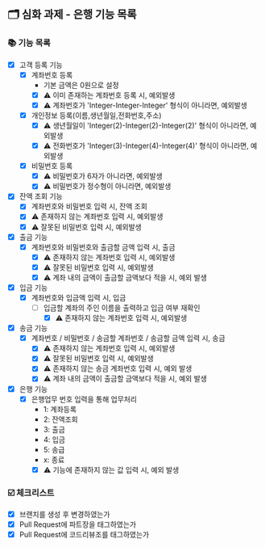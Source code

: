 ## 🗂 심화 과제 - 은행 기능 목록

###  📚 기능 목록

- [X] 고객 등록 기능
  + [X] 계좌번호 등록
    * 기본 금액은 0원으로 설정
    * [X] ⚠️ 이미 존재하는 계좌번호 등록 시, 예외발생
    * [X] ⚠️ 계좌번호가 'Integer-Integer-Integer' 형식이 아니라면, 예외발생
  + [X] 개인정보 등록(이름,생년월일,전화번호,주소)
    * [X] ⚠️ 생년월일이 'Integer(2)-Integer(2)-Integer(2)' 형식이 아니라면, 예외발생
    * [X] ⚠️ 전화번호가 'Integer(3)-Integer(4)-Integer(4)' 형식이 아니라면, 예외발생
  + [X] 비밀번호 등록
    * [X] ⚠️ 비밀번호가 6자가 아니라면, 예외발생
    * [X] ⚠️ 비밀번호가 정수형이 아니라면, 예외발생
- [X] 잔액 조회 기능
  + [X] 계좌번호와 비밀번호 입력 시, 잔액 조회
  + [X] ⚠️ 존재하지 않는 계좌번호 입력 시, 예외발생
  + [X] ⚠️ 잘못된 비밀번호 입력 시, 예외발생
- [X] 출금 기능
  - [X] 계좌번호와 비밀번호와 출금할 금액 입력 시, 출금
    + [X] ⚠️ 존재하지 않는 계좌번호 입력 시, 예외발생
    + [X] ⚠️ 잘못된 비밀번호 입력 시, 예외발생
    + [X] ⚠️ 계좌 내의 금액이 출금할 금액보다 적을 시, 예외 발생
- [X] 입금 기능
  - [X] 계좌번호와 입금액 입력 시, 입금
    - [ ] 입금할 계좌의 주인 이름을 출력하고 입금 여부 재확인
      + [X] ⚠️ 존재하지 않는 계좌번호 입력 시, 예외발생
- [X] 송금 기능
  - [X] 계좌번호 / 비밀번호 / 송금할 계좌번호 / 송금할 금액 입력 시, 송금
    + [X] ⚠️ 존재하지 않는 계좌번호 입력 시, 예외발생
    + [X] ⚠️ 잘못된 비밀번호 입력 시, 예외발생
    + [X] ⚠️ 존재하지 않는 송금 계좌번호 입력 시, 예외 발생
    + [X] ⚠️ 계좌 내의 금액이 출금할 금액보다 적을 시, 예외 발생
- [X] 은행 기능
  - [X] 은행업무 번호 입력을 통해 업무처리
    - 1: 계좌등록
    - 2: 잔액조회
    - 3: 출금
    - 4: 입금
    - 5: 송급
    - x: 종료
    + [X] ⚠️ 기능에 존재하지 않는 값 입력 시, 예외 발생

###  ☑️ 체크리스트

- [X] 브랜치를 생성 후 변경하였는가
- [X] Pull Request에 파트장을 태그하였는가
- [X] Pull Request에 코드리뷰조를 태그하였는가